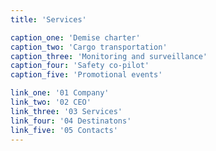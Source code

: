 ```yaml
---
title: 'Services'

caption_one: 'Demise charter'
caption_two: 'Cargo transportation'
caption_three: 'Monitoring and surveillance'
caption_four: 'Safety co-pilot'
caption_five: 'Promotional events'

link_one: '01 Company'
link_two: '02 CEO'
link_three: '03 Services'
link_four: '04 Destinatons'
link_five: '05 Contacts'
---
```


